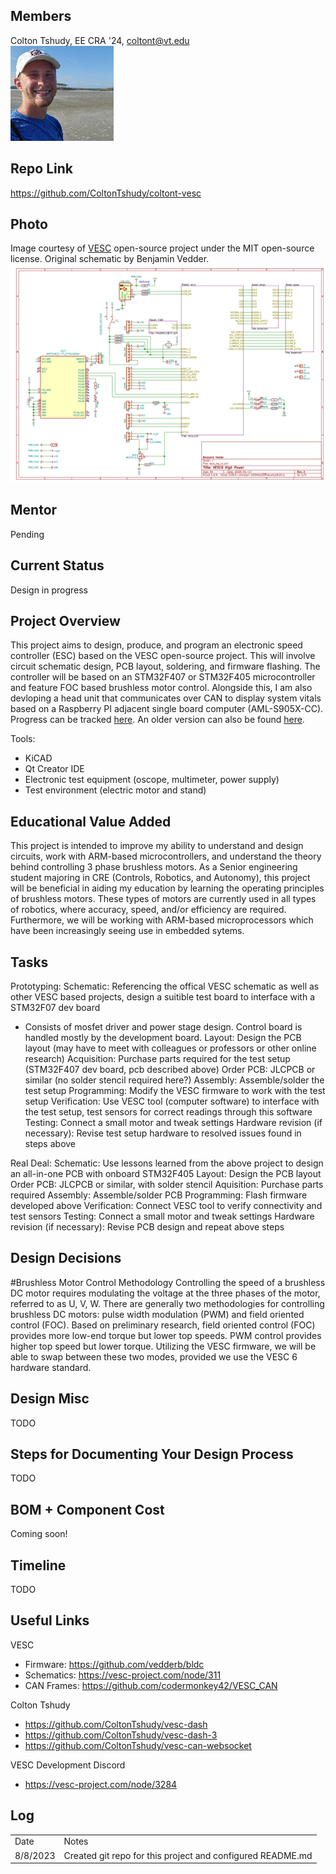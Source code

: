 ## Members
Colton Tshudy, EE CRA '24, coltont@vt.edu<br />
<img src="./images/me.png" />

## Repo Link
<a class="button is-link" href="https://github.com/ColtonTshudy/coltont-vesc" >https://github.com/ColtonTshudy/coltont-vesc</a>

## Photo
Image courtesy of <a href="https://vesc-project.com/">VESC</a> open-source project under the MIT open-source license. Original schematic by Benjamin Vedder.
<img src="./images/75-300-vesc-default.png" alt="Vesc 6 based 75V 300A schematic created by Benajmin Vedder" />

## Mentor
Pending

## Current Status
Design in progress

## Project Overview

This project aims to design, produce, and program an electronic speed controller (ESC) based on the VESC open-source project. This will involve circuit schematic design, PCB layout, soldering, and firmware flashing. The controller will be based on an STM32F407 or STM32F405 microcontroller and feature FOC based brushless motor control. 
Alongside this, I am also devloping a head unit that communicates over CAN to display system vitals based on a Raspberry PI adjacent single board computer (AML-S905X-CC). Progress can be tracked <a href="https://github.com/ColtonTshudy/vesc-dash-3">here</a>. An older version can also be found <a href="https://github.com/ColtonTshudy/vesc-dash">here</a>.

Tools:
- KiCAD
- Qt Creator IDE
- Electronic test equipment (oscope, multimeter, power supply)
- Test environment (electric motor and stand)

## Educational Value Added

This project is intended to improve my ability to understand and design circuits, work with ARM-based microcontrollers, and understand the theory behind controlling 3 phase brushless motors. As a Senior engineering student majoring in CRE (Controls, Robotics, and Autonomy), this project will be beneficial in aiding my education by learning the operating principles of brushless motors. These types of motors are currently used in all types of robotics, where accuracy, speed, and/or efficiency are required. Furthermore, we will be working with ARM-based microprocessors which have been increasingly seeing use in embedded sytems.

## Tasks

Prototyping:
Schematic: Referencing the offical VESC schematic as well as other VESC based projects, design a suitible test board to interface with a STM32F07 dev board
- Consists of mosfet driver and power stage design. Control board is handled mostly by the development board.
Layout: Design the PCB layout (may have to meet with colleagues or professors or other online research)
Acquisition: Purchase parts required for the test setup (STM32F407 dev board, pcb described above)
Order PCB: JLCPCB or similar (no solder stencil required here?)
Assembly: Assemble/solder the test setup
Programming: Modify the VESC firmware to work with the test setup
Verification: Use VESC tool (computer software) to interface with the test setup, test sensors for correct readings through this software
Testing: Connect a small motor and tweak settings
Hardware revision (if necessary): Revise test setup hardware to resolved issues found in steps above

Real Deal:
Schematic: Use lessons learned from the above project to design an all-in-one PCB with onboard STM32F405
Layout: Design the PCB layout
Order PCB: JLCPCB or similar, with solder stencil
Aquisition: Purchase parts required
Assembly: Assemble/solder PCB 
Programming: Flash firmware developed above
Verification: Connect VESC tool to verify connectivity and test sensors
Testing: Connect a small motor and tweak settings
Hardware revision (if necessary): Revise PCB design and repeat above steps

## Design Decisions

#Brushless Motor Control Methodology
Controlling the speed of a brushless DC motor requires modulating the voltage at the three phases of the motor, referred to as U, V, W. There are generally two methodologies for controlling brushless DC motors: pulse width modulation (PWM) and field oriented control (FOC).
Based on preliminary research, field oriented control (FOC) provides more low-end torque but lower top speeds. PWM control provides higher top speed but lower torque. Utilizing the VESC firmware, we will be able to swap between these two modes, provided we use the VESC 6 hardware standard.

## Design Misc

<!-- Your Text Here. See Example above -->
TODO

## Steps for Documenting Your Design Process

<!-- Your Text Here. See Example above -->
TODO

## BOM + Component Cost

<!-- Your Text Here. See Example above -->
Coming soon!

## Timeline

<!-- Your Text Here. See Example above -->
TODO

## Useful Links
VESC
- Firmware: https://github.com/vedderb/bldc
- Schematics: https://vesc-project.com/node/311
- CAN Frames: https://github.com/codermonkey42/VESC_CAN

Colton Tshudy
- https://github.com/ColtonTshudy/vesc-dash
- https://github.com/ColtonTshudy/vesc-dash-3
- https://github.com/ColtonTshudy/vesc-can-websocket

VESC Development Discord
- https://vesc-project.com/node/3284

## Log

<!-- Your Text Here. See Example above -->
<table>
  <tr>
    <td>Date</td>
    <td>Notes</td>
  </tr>
  <tr>
    <td>8/8/2023</td>
    <td>Created git repo for this project and configured README.md</td>
  </tr>
</table>
